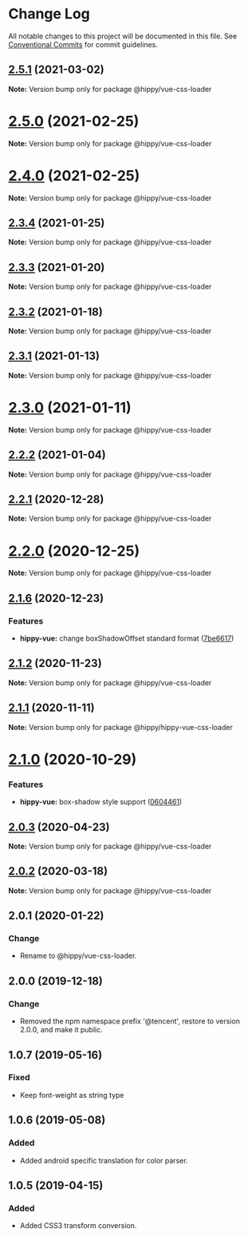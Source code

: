 # Change Log

All notable changes to this project will be documented in this file.
See [Conventional Commits](https://conventionalcommits.org) for commit guidelines.

## [2.5.1](https://github.com/Tencent/Hippy/tree/master/packages/hippy-vue-css-loader/compare/2.5.0...2.5.1) (2021-03-02)

**Note:** Version bump only for package @hippy/vue-css-loader





# [2.5.0](https://github.com/Tencent/Hippy/tree/master/packages/hippy-vue-css-loader/compare/2.4.0...2.5.0) (2021-02-25)

**Note:** Version bump only for package @hippy/vue-css-loader





# [2.4.0](https://github.com/Tencent/Hippy/tree/master/packages/hippy-vue-css-loader/compare/2.3.4...2.4.0) (2021-02-25)

**Note:** Version bump only for package @hippy/vue-css-loader





## [2.3.4](https://github.com/Tencent/Hippy/tree/master/packages/hippy-vue-css-loader/compare/2.3.3...2.3.4) (2021-01-25)

**Note:** Version bump only for package @hippy/vue-css-loader





## [2.3.3](https://github.com/Tencent/Hippy/tree/master/packages/hippy-vue-css-loader/compare/2.3.2...2.3.3) (2021-01-20)

**Note:** Version bump only for package @hippy/vue-css-loader





## [2.3.2](https://github.com/Tencent/Hippy/tree/master/packages/hippy-vue-css-loader/compare/2.3.1...2.3.2) (2021-01-18)

**Note:** Version bump only for package @hippy/vue-css-loader





## [2.3.1](https://github.com/Tencent/Hippy/tree/master/packages/hippy-vue-css-loader/compare/2.3.0...2.3.1) (2021-01-13)

**Note:** Version bump only for package @hippy/vue-css-loader





# [2.3.0](https://github.com/Tencent/Hippy/tree/master/packages/hippy-vue-css-loader/compare/2.2.2...2.3.0) (2021-01-11)

**Note:** Version bump only for package @hippy/vue-css-loader





## [2.2.2](https://github.com/Tencent/Hippy/tree/master/packages/hippy-vue-css-loader/compare/2.2.1...2.2.2) (2021-01-04)

**Note:** Version bump only for package @hippy/vue-css-loader





## [2.2.1](https://github.com/Tencent/Hippy/tree/master/packages/hippy-vue-css-loader/compare/2.2.0...2.2.1) (2020-12-28)

**Note:** Version bump only for package @hippy/vue-css-loader





# [2.2.0](https://github.com/Tencent/Hippy/tree/master/packages/hippy-vue-css-loader/compare/2.1.6...2.2.0) (2020-12-25)

**Note:** Version bump only for package @hippy/vue-css-loader





## [2.1.6](https://github.com/Tencent/Hippy/tree/master/packages/hippy-vue-css-loader/compare/2.1.5...2.1.6) (2020-12-23)


### Features

* **hippy-vue:** change boxShadowOffset standard format ([7be6617](https://github.com/Tencent/Hippy/tree/master/packages/hippy-vue-css-loader/commit/7be661783182ef6d2e024e260c462bc33dcba4e6))





## [2.1.2](https://github.com/Tencent/Hippy/tree/master/packages/hippy-vue-css-loader/compare/2.1.1...2.1.2) (2020-11-23)

**Note:** Version bump only for package @hippy/vue-css-loader





## [2.1.1](https://github.com/Tencent/Hippy/tree/master/packages/hippy-vue-css-loader/compare/2.1.0...2.1.1) (2020-11-11)


**Note:** Version bump only for package @hippy/hippy-vue-css-loader




# [2.1.0](https://github.com/Tencent/Hippy/tree/master/packages/hippy-vue-css-loader/compare/2.0.3...2.1.0) (2020-10-29)


### Features

* **hippy-vue:** box-shadow style support ([0604461](https://github.com/Tencent/Hippy/tree/master/packages/hippy-vue-css-loader/commit/06044610f85f891d52d28439b3a48554c8db6487))





## [2.0.3](https://github.com/Tencent/Hippy/tree/master/packages/hippy-vue-css-loader/compare/2.0.2...2.0.3) (2020-04-23)

**Note:** Version bump only for package @hippy/vue-css-loader





## [2.0.2](https://github.com/Tencent/Hippy/tree/master/packages/hippy-vue-css-loader/compare/2.0.1...2.0.2) (2020-03-18)

**Note:** Version bump only for package @hippy/vue-css-loader

## 2.0.1 (2020-01-22)

### Change

* Rename to @hippy/vue-css-loader.

## 2.0.0 (2019-12-18)

### Change

* Removed the npm namespace prefix '@tencent', restore to version 2.0.0, and make it public.

## 1.0.7 (2019-05-16)

### Fixed

* Keep font-weight as string type

## 1.0.6 (2019-05-08)

### Added

* Added android specific translation for color parser.

## 1.0.5 (2019-04-15)

### Added

* Added CSS3 transform conversion.
